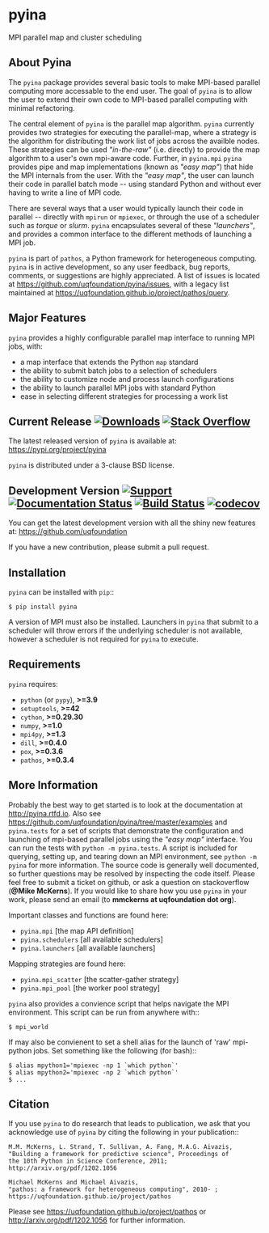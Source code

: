 pyina
=====
MPI parallel map and cluster scheduling

About Pyina
-----------
The ``pyina`` package provides several basic tools to make MPI-based
parallel computing more accessable to the end user. The goal of ``pyina``
is to allow the user to extend their own code to MPI-based parallel
computing with minimal refactoring.

The central element of ``pyina`` is the parallel map algorithm.
``pyina`` currently provides two strategies for executing the parallel-map,
where a strategy is the algorithm for distributing the work list of
jobs across the availble nodes.  These strategies can be used *"in-the-raw"*
(i.e. directly) to provide the map algorithm to a user's own mpi-aware code.
Further, in ``pyina.mpi`` ``pyina`` provides pipe and map implementations
(known as *"easy map"*) that hide the MPI internals from the user. With the
*"easy map"*, the user can launch their code in parallel batch mode -- using
standard Python and without ever having to write a line of MPI code.

There are several ways that a user would typically launch their code in
parallel -- directly with ``mpirun`` or ``mpiexec``, or through the use of a
scheduler such as *torque* or *slurm*. ``pyina`` encapsulates several of these
*"launchers"*, and provides a common interface to the different methods of
launching a MPI job.

``pyina`` is part of ``pathos``, a Python framework for heterogeneous computing.
``pyina`` is in active development, so any user feedback, bug reports, comments,
or suggestions are highly appreciated.  A list of issues is located at https://github.com/uqfoundation/pyina/issues, with a legacy list maintained at https://uqfoundation.github.io/project/pathos/query.


Major Features
--------------
``pyina`` provides a highly configurable parallel map interface
to running MPI jobs, with:

* a map interface that extends the Python ``map`` standard
* the ability to submit batch jobs to a selection of schedulers
* the ability to customize node and process launch configurations
* the ability to launch parallel MPI jobs with standard Python
* ease in selecting different strategies for processing a work list


Current Release
[![Downloads](https://static.pepy.tech/personalized-badge/pyina?period=total&units=international_system&left_color=grey&right_color=blue&left_text=pypi%20downloads)](https://pepy.tech/project/pyina)
[![Stack Overflow](https://img.shields.io/badge/stackoverflow-get%20help-black.svg)](https://stackoverflow.com/questions/tagged/pyina)
---------------
The latest released version of ``pyina`` is available at:
    https://pypi.org/project/pyina

``pyina`` is distributed under a 3-clause BSD license.


Development Version
[![Support](https://img.shields.io/badge/support-the%20UQ%20Foundation-purple.svg?style=flat&colorA=grey&colorB=purple)](http://www.uqfoundation.org/pages/donate.html)
[![Documentation Status](https://readthedocs.org/projects/pyina/badge/?version=latest)](https://pyina.readthedocs.io/en/latest/?badge=latest)
[![Build Status](https://app.travis-ci.com/uqfoundation/pyina.svg?label=build&logo=travis&branch=master)](https://app.travis-ci.com/github/uqfoundation/pyina)
[![codecov](https://codecov.io/gh/uqfoundation/pyina/branch/master/graph/badge.svg?token=sYIQMg2sbr)](https://codecov.io/gh/uqfoundation/pyina)
-------------------
You can get the latest development version with all the shiny new features at:
    https://github.com/uqfoundation

If you have a new contribution, please submit a pull request.


Installation
------------
``pyina`` can be installed with ``pip``::

    $ pip install pyina

A version of MPI must also be installed. Launchers in ``pyina`` that
submit to a scheduler will throw errors if the underlying scheduler is
not available, however a scheduler is not required for ``pyina`` to execute.


Requirements
------------
``pyina`` requires:

* ``python`` (or ``pypy``), **>=3.9**
* ``setuptools``, **>=42**
* ``cython``, **>=0.29.30**
* ``numpy``, **>=1.0**
* ``mpi4py``, **>=1.3**
* ``dill``, **>=0.4.0**
* ``pox``, **>=0.3.6**
* ``pathos``, **>=0.3.4**


More Information
----------------
Probably the best way to get started is to look at the documentation at
http://pyina.rtfd.io. Also see https://github.com/uqfoundation/pyina/tree/master/examples and ``pyina.tests`` for a set of scripts that demonstrate the
configuration and launching of mpi-based parallel jobs using the *"easy map"*
interface. You can run the tests with ``python -m pyina.tests``. A script is
included for querying, setting up, and tearing down an MPI environment, see
``python -m pyina`` for more information. The source code is generally well
documented, so further questions may be resolved by inspecting the code itself.
Please feel free to submit a ticket on github, or ask a question on
stackoverflow (**@Mike McKerns**). If you would like to share how you use
``pyina`` in your work, please send an email (to **mmckerns at uqfoundation dot
org**).

Important classes and functions are found here:

* ``pyina.mpi``           [the map API definition]
* ``pyina.schedulers``    [all available schedulers] 
* ``pyina.launchers``     [all available launchers] 

Mapping strategies are found here:

* ``pyina.mpi_scatter``   [the scatter-gather strategy]
* ``pyina.mpi_pool``      [the worker pool strategy]

``pyina`` also provides a convience script that helps navigate the
MPI environment. This script can be run from anywhere with::

    $ mpi_world

If may also be convienent to set a shell alias for the launch of 'raw'
mpi-python jobs. Set something like the following (for bash)::

    $ alias mpython1='mpiexec -np 1 `which python`'
    $ alias mpython2='mpiexec -np 2 `which python`'
    $ ...


Citation
--------
If you use ``pyina`` to do research that leads to publication, we ask that you
acknowledge use of ``pyina`` by citing the following in your publication::

    M.M. McKerns, L. Strand, T. Sullivan, A. Fang, M.A.G. Aivazis,
    "Building a framework for predictive science", Proceedings of
    the 10th Python in Science Conference, 2011;
    http://arxiv.org/pdf/1202.1056

    Michael McKerns and Michael Aivazis,
    "pathos: a framework for heterogeneous computing", 2010- ;
    https://uqfoundation.github.io/project/pathos

Please see https://uqfoundation.github.io/project/pathos or
http://arxiv.org/pdf/1202.1056 for further information.


